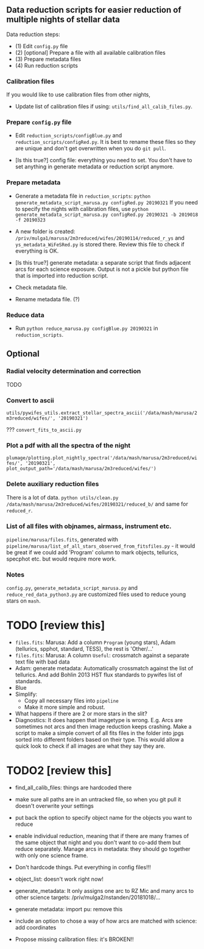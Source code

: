 ## Data reduction scripts for easier reduction of multiple nights of stellar data
Data reduction steps:
- (1) Edit `config.py` file
- (2) [optional] Prepare a file with all available calibration files
- (3) Prepare metadata files
- (4) Run reduction scripts


### Calibration files
If you would like to use calibration files from other nights, 
- Update list of calibration files if using: `utils/find_all_calib_files.py`.

### Prepare `config.py` file
- Edit `reduction_scripts/configBlue.py` and `reduction_scripts/configRed.py`. It is best to rename these files so they are unique and don't get overwritten when you do `git pull`.

- [Is this true?] config file: everything you need to set. You don't have to set anything in generate metadata or reduction script anymore.

### Prepare metadata
- Generate a metadata file in `reduction_scripts`: `python generate_metadata_script_marusa.py configRed.py 20190321`
If you need to specify the nights with calibration files, use `python generate_metadata_script_marusa.py configRed.py 20190321 -b 2019018 -f 20190323`

- A new folder is created:
`/priv/mulga1/marusa/2m3reduced/wifes/20190114/reduced_r_ys` and `ys_metadata_WiFeSRed.py` is stored there. Review this file to check if everything is OK.

- [Is this true?] generate metadata: a separate script that finds adjacent arcs for each science exposure. Output is not a pickle but python file that is imported into reduction script.

- Check metadata file.
- Rename metadata file. (?)

### Reduce data
- Run `python reduce_marusa.py configBlue.py 20190321` in `reduction_scripts`.

## Optional 
### Radial velocity determination and correction
TODO

### Convert to ascii
`utils/pywifes_utils.extract_stellar_spectra_ascii('/data/mash/marusa/2m3reduced/wifes/', '20190321')`

??? `convert_fits_to_ascii.py`

### Plot a pdf with all the spectra of the night
`plumage/plotting.plot_nightly_spectra('/data/mash/marusa/2m3reduced/wifes/', '20190321', plot_output_path='/data/mash/marusa/2m3reduced/wifes/')`


### Delete auxiliary reduction files
There is a lot of data. `python utils/clean.py /data/mash/marusa/2m3reduced/wifes/20190321/reduced_b/` and same for `reduced_r`.

### List of all files with objnames, airmass, instrument etc.
`pipeline/marusa/files.fits`, generated with `pipeline/marusa/list_of_all_stars_observed_from_fitsfiles.py` - it would be great if we could add 'Program' column to mark objects, tellurics, specphot etc. but would require more work.

### Notes
`config.py`, `generate_metadata_script_marusa.py` and `reduce_red_data_python3.py` are customized files used to reduce young stars on `mash`.

# TODO [review this]
- `files.fits`: Marusa: Add a column `Program` (young stars), Adam (tellurics, spphot, standard, TESS), the rest is 'Other/...'
- `files.fits`: Marusa: A column `Useful`: crossmatch against a separate text file with bad data
- Adam: generate metadata: Automatically crossmatch against the list of tellurics. And add Bohlin 2013 HST flux standards to pywifes list of standards.
- Blue
- Simplify:
  - Copy all necessary files into `pipeline`
  - Make it more simple and robust.
- What happens if there are 2 or more stars in the slit?
- Diagnostics: It does happen that imagetype is wrong. E.g. Arcs are sometimes not arcs and then image reduction keeps crashing. Make a script to make a simple convert of all fits files in the folder into jpgs sorted into different folders based on their type. This would allow a quick look to check if all images are what they say they are.
# TODO2 [review this]
- find_all_calib_files: things are hardcoded there
- make sure all paths are in an untracked file, so when you git pull it doesn't overwrite your settings
- put back the option to specify object name for the objects you want to reduce
- enable individual reduction, meaning that if there are many frames of the same object that night and you don't want to co-add them but reduce separately. Manage arcs in metadata: they should go together with only one science frame.
- Don't hardcode things. Put everything in config files!!!
- object_list: doesn't work right now!

- generate_metadata: It only assigns one arc to RZ Mic and many arcs to other science targets: /priv/mulga2/nstanden/20181018/...
- generate metadata: import pu: remove this
- include an option to chose a way of how arcs are matched with science: add coordinates
- Propose missing calibration files: it's BROKEN!!
